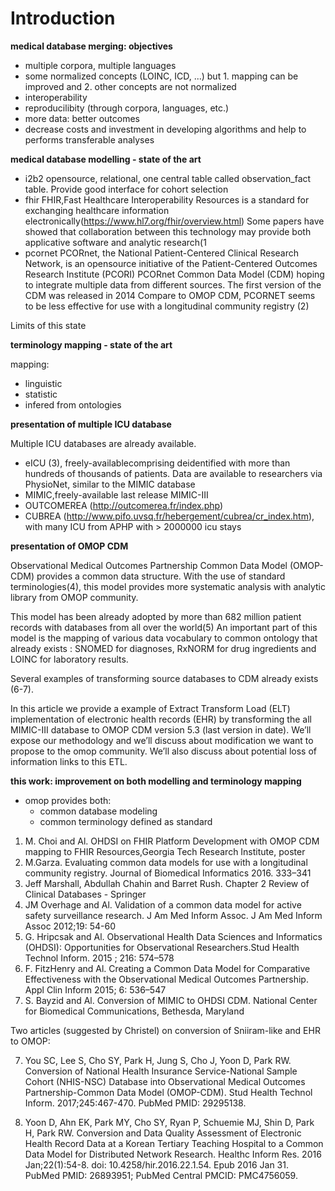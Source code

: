 # Introduction

**medical database merging: objectives**

- multiple corpora, multiple languages
- some normalized concepts (LOINC, ICD, ...) but 1. mapping can be improved and 2. other concepts are not normalized
- interoperability
- reproducilibity (through corpora, languages, etc.)
- more data: better outcomes
- decrease costs and investment in developing algorithms and help to performs transferable analyses


**medical database modelling - state of the art**

- i2b2
opensource, relational, one central table called observation_fact table.
Provide good interface for cohort selection
- fhir
FHIR,Fast Healthcare Interoperability Resources is a standard for exchanging healthcare information electronically(https://www.hl7.org/fhir/overview.html)
Some papers have showed that collaboration between this technology may provide both applicative software and analytic research(1
- pcornet
PCORnet, the National Patient-Centered Clinical Research Network, is an opensource initiative of the Patient-Centered Outcomes Research Institute (PCORI)
PCORnet Common Data Model (CDM) hoping to integrate multiple data from different sources.
The first version of the CDM was released in 2014
Compare to OMOP CDM, PCORNET seems to be less effective for use with a longitudinal community registry (2)

Limits of this state

**terminology mapping - state of the art**

mapping:

- linguistic
- statistic
- infered from ontologies

**presentation of multiple ICU database**

Multiple ICU databases are already available.
- eICU (3), freely-availablecomprising deidentified with more than hundreds of thousands of patients. Data are available to researchers via PhysioNet, similar to the MIMIC database
- MIMIC,freely-available last release MIMIC-III
- OUTCOMEREA (http://outcomerea.fr/index.php)
- CUBREA (http://www.pifo.uvsq.fr/hebergement/cubrea/cr_index.htm), with many ICU from APHP with > 2000000 icu stays

**presentation of OMOP CDM**

Observational Medical Outcomes Partnership Common Data Model (OMOP-CDM) provides a common data structure.
With the use of  standard terminologies(4), this model provides more systematic analysis with analytic library from OMOP community.

This model has been already adopted by more than 682 million patient records with databases from all over the world(5)
An important part of this model is the mapping of various data vocabulary to common ontology that already exists : 
SNOMED for diagnoses, RxNORM for drug ingredients and LOINC for laboratory results. 

Several examples of transforming source databases to CDM already exists (6-7). 

In this article we provide a example of Extract Transform Load (ELT) implementation of electronic health records (EHR) 
by transforming the all MIMIC-III database to OMOP CDM version 5.3 (last version in date). 
We’ll expose our methodology and we’ll discuss about modification we want to propose to the omop community.
We’ll also discuss about potential loss of information links to this ETL.


**this work: improvement on both modelling and terminology mapping**

- omop provides both:
	- common database modeling
	- common terminology defined as standard



1. M. Choi and Al. OHDSI on FHIR Platform Development with OMOP CDM mapping to FHIR Resources,Georgia Tech Research Institute, poster
2. M.Garza. Evaluating common data models for use with a longitudinal community registry. Journal of Biomedical Informatics 2016. 333–341
3. Jeff Marshall, Abdullah Chahin and Barret Rush. Chapter 2 Review of Clinical Databases - Springer
4. JM Overhage and Al. Validation of a common data model for active safety surveillance research. J Am Med Inform Assoc. J Am Med Inform Assoc 2012;19: 54-60
5. G. Hripcsak and Al. Observational Health Data Sciences and Informatics (OHDSI): Opportunities for Observational Researchers.Stud Health Technol Inform. 2015 ; 216: 574–578
6. F. FitzHenry and Al. Creating a Common Data Model for Comparative Effectiveness with the Observational Medical Outcomes Partnership. Appl Clin Inform 2015; 6: 536–547
7. S. Bayzid and Al. Conversion of MIMIC to OHDSI CDM. National Center for Biomedical Communications, Bethesda, Maryland

Two articles (suggested by Christel) on conversion of Sniiram-like and EHR to OMOP:

7. You SC, Lee S, Cho SY, Park H, Jung S, Cho J, Yoon D, Park RW. Conversion of National Health Insurance Service-National Sample Cohort (NHIS-NSC) Database into Observational Medical Outcomes Partnership-Common Data Model (OMOP-CDM). Stud Health Technol Inform. 2017;245:467-470. PubMed PMID: 29295138.

8. Yoon D, Ahn EK, Park MY, Cho SY, Ryan P, Schuemie MJ, Shin D, Park H, Park RW. Conversion and Data Quality Assessment of Electronic Health Record Data at a Korean Tertiary Teaching Hospital to a Common Data Model for Distributed Network Research. Healthc Inform Res. 2016 Jan;22(1):54-8. doi: 10.4258/hir.2016.22.1.54. Epub 2016 Jan 31. PubMed PMID: 26893951; PubMed Central PMCID: PMC4756059.
